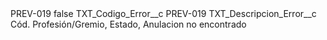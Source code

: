 <?xml version="1.0" encoding="UTF-8"?>
<CustomMetadata xmlns="http://soap.sforce.com/2006/04/metadata" xmlns:xsi="http://www.w3.org/2001/XMLSchema-instance" xmlns:xsd="http://www.w3.org/2001/XMLSchema">
    <label>PREV-019</label>
    <protected>false</protected>
    <values>
        <field>TXT_Codigo_Error__c</field>
        <value xsi:type="xsd:string">PREV-019</value>
    </values>
    <values>
        <field>TXT_Descripcion_Error__c</field>
        <value xsi:type="xsd:string">Cód. Profesión/Gremio, Estado, Anulacion no encontrado</value>
    </values>
</CustomMetadata>

